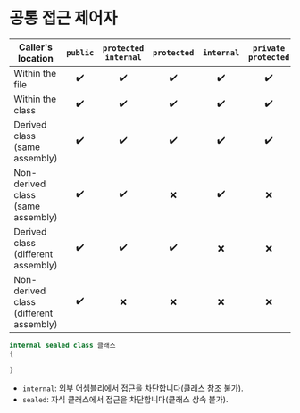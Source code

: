 # 공통 접근 제어자

| Caller's location | `public` | `protected internal` | `protected` | `internal` | `private protected` | `private` | `file` |
|--|:-:|:-:|:-:|:-:|:-:|:-:|:-:|
| Within the file | ✔️️ | ✔️ | ✔️ | ✔️ | ✔️ | ✔️ | ✔️ |
| Within the class | ✔️️ | ✔️ | ✔️ | ✔️ | ✔️ | ✔️ | ❌ |
| Derived class (same assembly) | ✔️ | ✔️ | ✔️ | ✔️ | ✔️ | ❌ | ❌ |
| Non-derived class (same assembly) | ✔️ | ✔️ | ❌ | ✔️ | ❌ | ❌ | ❌ |
| Derived class (different assembly) | ✔️ | ✔️ | ✔️ | ❌ | ❌ | ❌ | ❌ |
| Non-derived class (different assembly) | ✔️ | ❌ | ❌ | ❌ | ❌ | ❌ | ❌ |

```cs
internal sealed class 클래스
{

}
```
- `internal`: 외부 어셈블리에서 접근을 차단합니다(클래스 참조 불가).
- `sealed`: 자식 클래스에서 접근을 차단합니다(클래스 상속 불가).